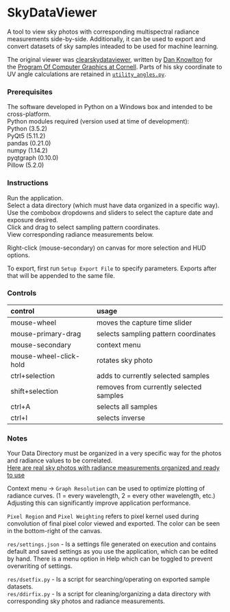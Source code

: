 # SkyDataViewer

A tool to view sky photos with corresponding multispectral radiance measurements side-by-side. Additionally, it can be used to export and convert datasets of sky samples inteaded to be used for machine learning.

The original viewer was [clearskydataviewer](https://github.com/ProgramofComputerGraphics/clearskydataviewer), written by [Dan Knowlton](https://github.com/knowlonix) for the [Program Of Computer Graphics at Cornell](http://www.graphics.cornell.edu). Parts of his sky coordinate to UV angle calculations are retained in [`utility_angles.py`](utility_angles.py).

### Prerequisites

The software developed in Python on a Windows box and intended to be cross-platform.  
Python modules required (version used at time of development):  
Python    (3.5.2)  
PyQt5     (5.11.2)  
pandas    (0.21.0)  
numpy     (1.14.2)  
pyqtgraph (0.10.0)  
Pillow    (5.2.0)  

### Instructions

Run the application.  
Select a data directory (which must have data organized in a specific way).  
Use the combobox dropdowns and sliders to select the capture date and exposure desired.  
Click and drag to select sampling pattern coordinates.  
View corresponding radiance measurements below.  

Right-click (mouse-secondary) on canvas for more selection and HUD options.  

To export, first run `Setup Export File` to specify parameters. Exports after that will be appended to the same file.  

### Controls

| control                | usage                                   |
|:-----------------------|:----------------------------------------|
| mouse-wheel            | moves the capture time slider           |
| mouse-primary-drag     | selects sampling pattern coordinates    |
| mouse-secondary        | context menu                            |
| mouse-wheel-click-hold | rotates sky photo                       |
| ctrl+selection         | adds to currently selected samples      |
| shift+selection        | removes from currently selected samples |
| ctrl+A                 | selects all samples                     |
| ctrl+I                 | selects inverse                         |

### Notes

Your Data Directory must be organized in a very specific way for the photos and radiance values to be correlated.  
[Here are real sky photos with radiance measurements organized and ready to use](https://spectralskylight.github.io/RadianceEstimationData)

Context menu -> `Graph Resolution` can be used to optimize plotting of radiance curves. (1 = every wavelength, 2 = every other wavelength, etc.) Adjusting this can significantly improve application performance.  

`Pixel Region` and `Pixel Weighting` refers to pixel kernel used during convolution of final pixel color viewed and exported. The color can be seen in the bottom-right of the canvas.  

`res/settings.json` - Is a settings file generated on execution and contains default and saved settings as you use the application, which can be edited by hand. There is a menu option in Help which can be toggled to prevent overwriting of settings.

`res/dsetfix.py` - Is a script for searching/operating on exported sample datasets.  
`res/ddirfix.py` - Is a script for cleaning/organizing a data directory with corresponding sky photos and radiance measurements.  
